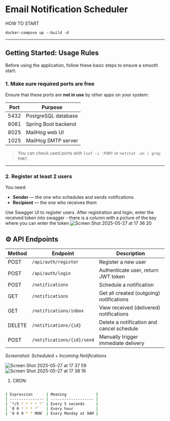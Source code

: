 # Email Notification Scheduler
HOW TO START

`docker-compose up --build -d`


---

## Getting Started: Usage Rules

Before using the application, follow these basic steps to ensure a smooth start:

### 1. Make sure required ports are free

Ensure that these ports are **not in use** by other apps on your system:

| Port  | Purpose              |
|-------|----------------------|
| 5432  | PostgreSQL database  |
| 8081  | Spring Boot backend  |
| 8025  | MailHog web UI       |
| 1025  | MailHog SMTP server  |

> You can check used ports with `lsof -i :PORT` or `netstat -an | grep PORT`.

---

### 2. Register at least 2 users

You need:
- **Sender** — the one who schedules and sends notifications
- **Recipient** — the one who receives them

Use Swagger UI to register users.
After registration and login, enter the received token into swagger - there is a column with a picture of the key where you can enter the token
![Screen Shot 2025-05-27 at 17 36 20](https://github.com/user-attachments/assets/3b56a431-1b8f-4cc0-b474-ed7fa54f3b25)

## ⚙️ API Endpoints

| Method | Endpoint                   | Description                                  |
|--------|----------------------------|----------------------------------------------|
| POST   | `/api/auth/register`       | Register a new user                          |
| POST   | `/api/auth/login`          | Authenticate user, return JWT token          |
| POST   | `/notifications`           | Schedule a notification                      |
| GET    | `/notifications`           | Get all created (outgoing) notifications     |
| GET    | `/notifications/inbox`     | View received (delivered) notifications      |
| DELETE | `/notifications/{id}`      | Delete a notification and cancel schedule    |
| POST   | `/notifications/{id}/send` | Manually trigger immediate delivery          |

 _Screenshot: Scheduled + Incoming Notifications_

![Screen Shot 2025-05-27 at 17 37 59](https://github.com/user-attachments/assets/70282144-6a25-4fb3-9ff5-f43f2df761f7)
![Screen Shot 2025-05-27 at 17 38 19](https://github.com/user-attachments/assets/17544504-6e83-4a51-b9ba-5734ef4c25b7)
1. CRON:
```bash

| Expression      | Meaning             |
| --------------- | ------------------- |
| `*/5 * * * * *` | Every 5 seconds     |
| `0 0 * * * *`   | Every hour          |
| `0 0 9 * * MON` | Every Monday at 9AM |
